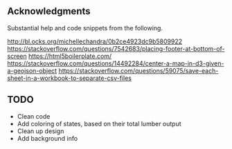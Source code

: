 ## Acknowledgments
Substantial help and code snippets from the following.

http://bl.ocks.org/michellechandra/0b2ce4923dc9b5809922
https://stackoverflow.com/questions/7542683/placing-footer-at-bottom-of-screen
https://html5boilerplate.com/
https://stackoverflow.com/questions/14492284/center-a-map-in-d3-given-a-geojson-object 
https://stackoverflow.com/questions/59075/save-each-sheet-in-a-workbook-to-separate-csv-files

## TODO
- Clean code
- Add coloring of states, based on their total lumber output
- Clean up design
- Add background info